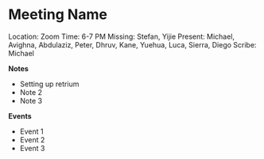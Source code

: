 # Meeting Name
Location: Zoom
Time: 6-7 PM
Missing:  Stefan, Yijie
Present:  Michael, Avighna, Abdulaziz, Peter, Dhruv, Kane, Yuehua, Luca, Sierra, Diego
Scribe: Michael

**Notes** <!---Things to keep in mind for the future, such as due dates-->
- Setting up retrium
- Note 2
- Note 3

**Events** <!---Important things that happened or were decided-->
- Event 1
- Event 2
- Event 3
